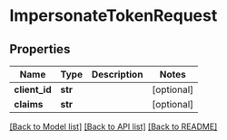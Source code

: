 # ImpersonateTokenRequest

## Properties
Name | Type | Description | Notes
------------ | ------------- | ------------- | -------------
**client_id** | **str** |  | [optional] 
**claims** | **str** |  | [optional] 

[[Back to Model list]](../README.md#documentation-for-models) [[Back to API list]](../README.md#documentation-for-api-endpoints) [[Back to README]](../README.md)


